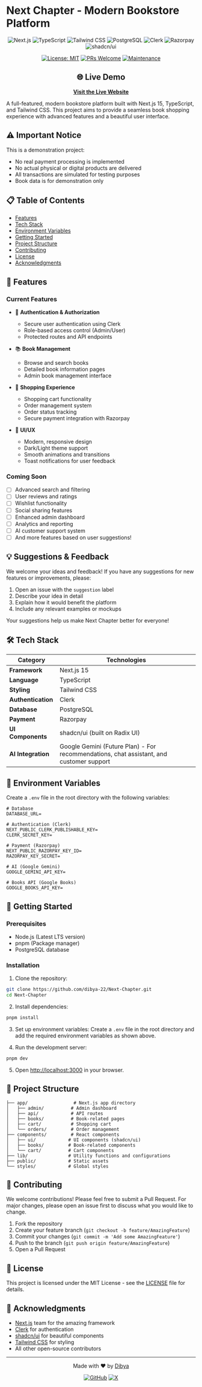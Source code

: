 # Next Chapter - Modern Bookstore Platform

<div align="center">

![Next.js](https://img.shields.io/badge/Next.js-000000?style=for-the-badge&logo=next.js&logoColor=white)
![TypeScript](https://img.shields.io/badge/TypeScript-007ACC?style=for-the-badge&logo=typescript&logoColor=white)
![Tailwind CSS](https://img.shields.io/badge/Tailwind_CSS-38B2AC?style=for-the-badge&logo=tailwind-css&logoColor=white)
![PostgreSQL](https://img.shields.io/badge/PostgreSQL-316192?style=for-the-badge&logo=postgresql&logoColor=white)
![Clerk](https://img.shields.io/badge/Clerk-000000?style=for-the-badge&logo=clerk&logoColor=white)
![Razorpay](https://img.shields.io/badge/Razorpay-02042B?style=for-the-badge&logo=razorpay&logoColor=white)
![shadcn/ui](https://img.shields.io/badge/shadcn/ui-000000?style=for-the-badge&logo=shadcnui&logoColor=white)

[![License: MIT](https://img.shields.io/badge/License-MIT-yellow.svg?style=for-the-badge)](LICENSE)
[![PRs Welcome](https://img.shields.io/badge/PRs-welcome-brightgreen.svg?style=for-the-badge)](http://makeapullrequest.com)
[![Maintenance](https://img.shields.io/badge/Maintained%3F-yes-green.svg?style=for-the-badge)](https://github.com/dibya-22/Next-Chapter/graphs/commit-activity)

</div>

<div align="center">

## 🌐 Live Demo

**[Visit the Live Website](https://next-chapter-brown.vercel.app/)**

</div>

A full-featured, modern bookstore platform built with Next.js 15, TypeScript, and Tailwind CSS. This project aims to provide a seamless book shopping experience with advanced features and a beautiful user interface.

## ⚠️ Important Notice

This is a demonstration project:
- No real payment processing is implemented
- No actual physical or digital products are delivered
- All transactions are simulated for testing purposes
- Book data is for demonstration only

## 📋 Table of Contents

- [Features](#-features)
- [Tech Stack](#-tech-stack)
- [Environment Variables](#-environment-variables)
- [Getting Started](#-getting-started)
- [Project Structure](#-project-structure)
- [Contributing](#-contributing)
- [License](#-license)
- [Acknowledgments](#-acknowledgments)

## 🚀 Features

### Current Features
- 🔐 **Authentication & Authorization**
  - Secure user authentication using Clerk
  - Role-based access control (Admin/User)
  - Protected routes and API endpoints

- 📚 **Book Management**
  - Browse and search books
  - Detailed book information pages
  - Admin book management interface

- 🛒 **Shopping Experience**
  - Shopping cart functionality
  - Order management system
  - Order status tracking
  - Secure payment integration with Razorpay

- 🎨 **UI/UX**
  - Modern, responsive design
  - Dark/Light theme support
  - Smooth animations and transitions
  - Toast notifications for user feedback

### Coming Soon
- [ ] Advanced search and filtering
- [ ] User reviews and ratings
- [ ] Wishlist functionality
- [ ] Social sharing features
- [ ] Enhanced admin dashboard
- [ ] Analytics and reporting
- [ ] AI customer support system
- [ ] And more features based on user suggestions!

## 💡 Suggestions & Feedback

We welcome your ideas and feedback! If you have any suggestions for new features or improvements, please:

1. Open an issue with the `suggestion` label
2. Describe your idea in detail
3. Explain how it would benefit the platform
4. Include any relevant examples or mockups

Your suggestions help us make Next Chapter better for everyone!

## 🛠️ Tech Stack

<div align="center">

| Category | Technologies |
|----------|-------------|
| **Framework** | Next.js 15 |
| **Language** | TypeScript |
| **Styling** | Tailwind CSS |
| **Authentication** | Clerk |
| **Database** | PostgreSQL |
| **Payment** | Razorpay |
| **UI Components** | shadcn/ui (built on Radix UI) |
| **AI Integration** | Google Gemini (Future Plan) - For recommendations, chat assistant, and customer support |

</div>

## 🔑 Environment Variables

Create a `.env` file in the root directory with the following variables:

```env
# Database
DATABASE_URL=

# Authentication (Clerk)
NEXT_PUBLIC_CLERK_PUBLISHABLE_KEY=
CLERK_SECRET_KEY=

# Payment (Razorpay)
NEXT_PUBLIC_RAZORPAY_KEY_ID=
RAZORPAY_KEY_SECRET=

# AI (Google Gemini)
GOOGLE_GEMINI_API_KEY=

# Books API (Google Books)
GOOGLE_BOOKS_API_KEY=
```

## 🚀 Getting Started

### Prerequisites
- Node.js (Latest LTS version)
- pnpm (Package manager)
- PostgreSQL database

### Installation

1. Clone the repository:
```bash
git clone https://github.com/dibya-22/Next-Chapter.git
cd Next-Chapter
```

2. Install dependencies:
```bash
pnpm install
```

3. Set up environment variables:
Create a `.env` file in the root directory and add the required environment variables as shown above.

4. Run the development server:
```bash
pnpm dev
```

5. Open [http://localhost:3000](http://localhost:3000) in your browser.

## 📁 Project Structure

```
├── app/                 # Next.js app directory
│   ├── admin/          # Admin dashboard
│   ├── api/            # API routes
│   ├── books/          # Book-related pages
│   ├── cart/           # Shopping cart
│   └── orders/         # Order management
├── components/         # React components
│   ├── ui/            # UI components (shadcn/ui)
│   ├── books/         # Book-related components
│   └── cart/          # Cart components
├── lib/               # Utility functions and configurations
├── public/            # Static assets
└── styles/            # Global styles
```

## 🤝 Contributing

We welcome contributions! Please feel free to submit a Pull Request. For major changes, please open an issue first to discuss what you would like to change.

1. Fork the repository
2. Create your feature branch (`git checkout -b feature/AmazingFeature`)
3. Commit your changes (`git commit -m 'Add some AmazingFeature'`)
4. Push to the branch (`git push origin feature/AmazingFeature`)
5. Open a Pull Request

## 📝 License

This project is licensed under the MIT License - see the [LICENSE](LICENSE) file for details.

## 🙏 Acknowledgments

- [Next.js](https://nextjs.org/) team for the amazing framework
- [Clerk](https://clerk.com/) for authentication
- [shadcn/ui](https://ui.shadcn.com/) for beautiful components
- [Tailwind CSS](https://tailwindcss.com/) for styling
- All other open-source contributors

---

<div align="center">

Made with ❤️ by [Dibya](https://github.com/dibya-22)

[![GitHub](https://img.shields.io/badge/GitHub-100000?style=for-the-badge&logo=github&logoColor=white)](https://github.com/dibya-22)
[![X](https://img.shields.io/badge/X-000000?style=for-the-badge&logo=x&logoColor=white)](https://x.com/dibya22_)

</div>
